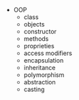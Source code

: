 * OOP
  * class
  * objects
  * constructor
  * methods
  * proprieties
  * access modifiers
  * encapsulation
  * inheritance
  * polymorphism
  * abstraction 
  * casting